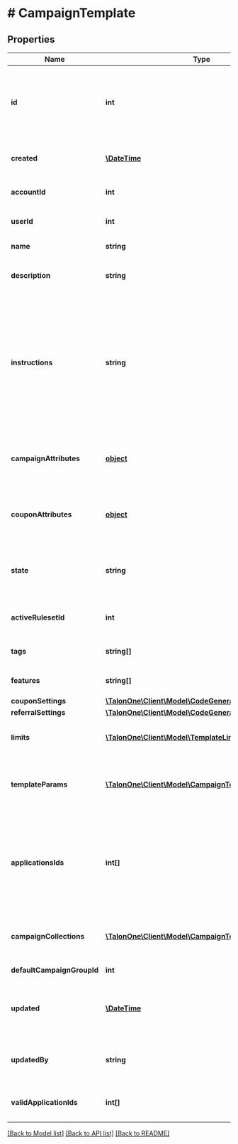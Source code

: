 # # CampaignTemplate

## Properties

Name | Type | Description | Notes
------------ | ------------- | ------------- | -------------
**id** | **int** | Unique ID for this entity. Not to be confused with the Integration ID, which is set by your integration layer and used in most endpoints. | 
**created** | [**\DateTime**](\DateTime.md) | The exact moment this entity was created. | 
**accountId** | **int** | The ID of the account that owns this entity. | 
**userId** | **int** | The ID of the account that owns this entity. | 
**name** | **string** | The campaign template name. | 
**description** | **string** | Customer-facing text that explains the objective of the template. | 
**instructions** | **string** | Customer-facing text that explains how to use the template. For example, you can use this property to explain the available attributes of this template, and how they can be modified when a user uses this template to create a new campaign. | 
**campaignAttributes** | [**object**](.md) | The Campaign Attributes that Campaigns created from this template will have by default. | [optional] 
**couponAttributes** | [**object**](.md) | The Campaign Attributes that Coupons created from this template will have by default. | [optional] 
**state** | **string** | Only Campaign Templates in &#39;available&#39; state may be used to create Campaigns. | 
**activeRulesetId** | **int** | The ID of the Ruleset this Campaign Template will use. | [optional] 
**tags** | **string[]** | A list of tags for the campaign template. | [optional] 
**features** | **string[]** | A list of features for the campaign template. | [optional] 
**couponSettings** | [**\TalonOne\Client\Model\CodeGeneratorSettings**](CodeGeneratorSettings.md) |  | [optional] 
**referralSettings** | [**\TalonOne\Client\Model\CodeGeneratorSettings**](CodeGeneratorSettings.md) |  | [optional] 
**limits** | [**\TalonOne\Client\Model\TemplateLimitConfig[]**](TemplateLimitConfig.md) | The set of limits that will operate for this campaign template. | [optional] 
**templateParams** | [**\TalonOne\Client\Model\CampaignTemplateParams[]**](CampaignTemplateParams.md) | Template parameters are fields which can be used to replace values in a rule. | [optional] 
**applicationsIds** | **int[]** | A list of the IDs of the applications that are subscribed to this campaign template. A list of the IDs of the applications that are subscribed to this campaign template. | 
**campaignCollections** | [**\TalonOne\Client\Model\CampaignTemplateCollection[]**](CampaignTemplateCollection.md) | The campaign collections from the blueprint campaign for the template. | [optional] 
**defaultCampaignGroupId** | **int** | The default campaignGroupId. | [optional] 
**updated** | [**\DateTime**](\DateTime.md) | Timestamp of the most recent update to the campaign template or any of its elements. | [optional] 
**updatedBy** | **string** | Name of the user who last updated this campaign template if available. | [optional] 
**validApplicationIds** | **int[]** | The IDs of the applications that are related to this entity. | 

[[Back to Model list]](../../README.md#documentation-for-models) [[Back to API list]](../../README.md#documentation-for-api-endpoints) [[Back to README]](../../README.md)


